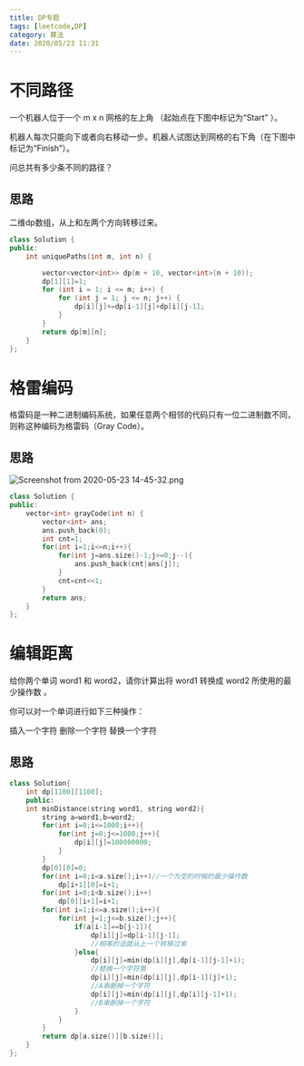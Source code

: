 ```yaml
---
title: DP专题
tags: [leetcode,DP]
category: 算法
date: 2020/05/23 11:31
---
```


# 不同路径

一个机器人位于一个 m x n 网格的左上角 （起始点在下图中标记为“Start” ）。

机器人每次只能向下或者向右移动一步。机器人试图达到网格的右下角（在下图中标记为“Finish”）。

问总共有多少条不同的路径？

## 思路

二维dp数组，从上和左两个方向转移过来。

```c++
class Solution {
public:
    int uniquePaths(int m, int n) {

        vector<vector<int>> dp(m + 10, vector<int>(n + 10));
        dp[1][1]=1;
        for (int i = 1; i <= m; i++) {
            for (int j = 1; j <= n; j++) {
                dp[i][j]+=dp[i-1][j]+dp[i][j-1];
            }
        }
        return dp[m][n];
    }
};
```

# 格雷编码

格雷码是一种二进制编码系统，如果任意两个相邻的代码只有一位二进制数不同，则称这种编码为格雷码（Gray Code）。

## 思路

![Screenshot from 2020-05-23 14-45-32.png](https://i.loli.net/2020/05/23/TmOMgX1j5bJUGpq.png)

```c++
class Solution {
public:
    vector<int> grayCode(int n) {
        vector<int> ans;
        ans.push_back(0);
        int cnt=1;
        for(int i=1;i<=n;i++){
            for(int j=ans.size()-1;j>=0;j--){
                ans.push_back(cnt|ans[j]);
            }
            cnt=cnt<<1;
        }
        return ans;
    }
};
```

# 编辑距离

给你两个单词 word1 和 word2，请你计算出将 word1 转换成 word2 所使用的最少操作数 。

你可以对一个单词进行如下三种操作：

插入一个字符
删除一个字符
替换一个字符

## 思路

```c++
class Solution{
    int dp[1100][1100];
    public:
    int minDistance(string word1, string word2){
        string a=word1,b=word2;
        for(int i=0;i<=1000;i++){
            for(int j=0;j<=1000;j++){
                dp[i][j]=100000000;
            }
        }
        dp[0][0]=0;
        for(int i=0;i<a.size();i++)//一个为空的时候的最少操作数
            dp[i+1][0]=i+1;
        for(int i=0;i<b.size();i++)
            dp[0][i+1]=i+1;
        for(int i=1;i<=a.size();i++){
            for(int j=1;j<=b.size();j++){
                if(a[i-1]==b[j-1]){
                    dp[i][j]=dp[i-1][j-1];
                    //相等的话就从上一个转移过来
                }else{
                    dp[i][j]=min(dp[i][j],dp[i-1][j-1]+1);
                    //替换一个字符需
                    dp[i][j]=min(dp[i][j],dp[i-1][j]+1);
                    //A串删掉一个字符
                    dp[i][j]=min(dp[i][j],dp[i][j-1]+1);
                    //B串删掉一个字符
                }
            }
        }
        return dp[a.size()][b.size()];
    }
};
```

